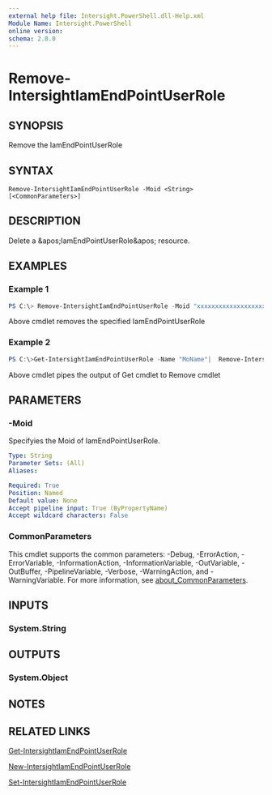 ```yaml
---
external help file: Intersight.PowerShell.dll-Help.xml
Module Name: Intersight.PowerShell
online version:
schema: 2.0.0
---
```


# Remove-IntersightIamEndPointUserRole

## SYNOPSIS
Remove the IamEndPointUserRole

## SYNTAX

```
Remove-IntersightIamEndPointUserRole -Moid <String> [<CommonParameters>]
```

## DESCRIPTION
Delete a &amp;apos;IamEndPointUserRole&amp;apos; resource.

## EXAMPLES

### Example 1
```powershell
PS C:\> Remove-IntersightIamEndPointUserRole -Moid "xxxxxxxxxxxxxxxxxxxxxxxxxxx"
```
Above cmdlet removes the specified IamEndPointUserRole 

### Example 2
```powershell
PS C:\>Get-IntersightIamEndPointUserRole -Name "MoName"|  Remove-IntersightIamEndPointUserRole
```
Above cmdlet pipes the output of Get cmdlet to Remove cmdlet

## PARAMETERS

### -Moid
Specifyies the Moid of IamEndPointUserRole.

```yaml
Type: String
Parameter Sets: (All)
Aliases:

Required: True
Position: Named
Default value: None
Accept pipeline input: True (ByPropertyName)
Accept wildcard characters: False
```

### CommonParameters
This cmdlet supports the common parameters: -Debug, -ErrorAction, -ErrorVariable, -InformationAction, -InformationVariable, -OutVariable, -OutBuffer, -PipelineVariable, -Verbose, -WarningAction, and -WarningVariable. For more information, see [about_CommonParameters](http://go.microsoft.com/fwlink/?LinkID=113216).

## INPUTS

### System.String

## OUTPUTS

### System.Object
## NOTES

## RELATED LINKS

[Get-IntersightIamEndPointUserRole](./Get-IntersightIamEndPointUserRole.md)

[New-IntersightIamEndPointUserRole](./New-IntersightIamEndPointUserRole.md)

[Set-IntersightIamEndPointUserRole](./Set-IntersightIamEndPointUserRole.md)

